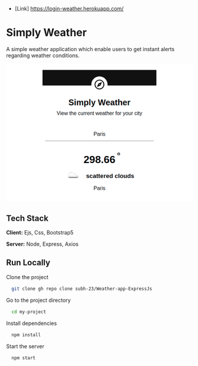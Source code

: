 - [Link] https://login-weather.herokuapp.com/



# Simply Weather

A simple weather application which enable users to get instant alerts regarding weather conditions.

<img src="demo.png"/>



## Tech Stack

**Client:** Ejs, Css, Bootstrap5

**Server:** Node, Express, Axios


## Run Locally

Clone the project

```bash
  git clone gh repo clone subh-23/Weather-app-ExpressJs
```

Go to the project directory

```bash
  cd my-project
```

Install dependencies

```bash
  npm install
```

Start the server

```bash
  npm start
```

